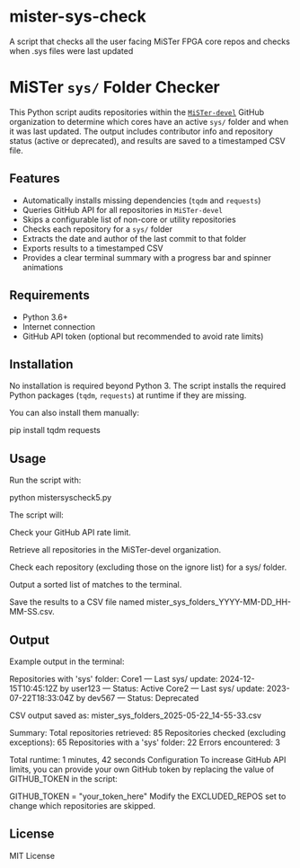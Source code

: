 # mister-sys-check
A script that checks all the user facing MiSTer FPGA core repos and checks when .sys files were last updated 

# MiSTer `sys/` Folder Checker

This Python script audits repositories within the [`MiSTer-devel`](https://github.com/MiSTer-devel) GitHub organization to determine which cores have an active `sys/` folder and when it was last updated. The output includes contributor info and repository status (active or deprecated), and results are saved to a timestamped CSV file.

## Features

- Automatically installs missing dependencies (`tqdm` and `requests`)
- Queries GitHub API for all repositories in `MiSTer-devel`
- Skips a configurable list of non-core or utility repositories
- Checks each repository for a `sys/` folder
- Extracts the date and author of the last commit to that folder
- Exports results to a timestamped CSV
- Provides a clear terminal summary with a progress bar and spinner animations

## Requirements

- Python 3.6+
- Internet connection
- GitHub API token (optional but recommended to avoid rate limits)

## Installation

No installation is required beyond Python 3. The script installs the required Python packages (`tqdm`, `requests`) at runtime if they are missing.

You can also install them manually:

pip install tqdm requests

## Usage
Run the script with:

python mistersyscheck5.py

The script will:

Check your GitHub API rate limit.

Retrieve all repositories in the MiSTer-devel organization.

Check each repository (excluding those on the ignore list) for a sys/ folder.

Output a sorted list of matches to the terminal.

Save the results to a CSV file named mister_sys_folders_YYYY-MM-DD_HH-MM-SS.csv.

## Output
Example output in the terminal:

Repositories with 'sys' folder:
Core1 — Last sys/ update: 2024-12-15T10:45:12Z by user123 — Status: Active
Core2 — Last sys/ update: 2023-07-22T18:33:04Z by dev567 — Status: Deprecated

CSV output saved as: mister_sys_folders_2025-05-22_14-55-33.csv

Summary:
Total repositories retrieved: 85
Repositories checked (excluding exceptions): 65
Repositories with a 'sys' folder: 22
Errors encountered: 3

Total runtime: 1 minutes, 42 seconds
Configuration
To increase GitHub API limits, you can provide your own GitHub token by replacing the value of GITHUB_TOKEN in the script:

GITHUB_TOKEN = "your_token_here"
Modify the EXCLUDED_REPOS set to change which repositories are skipped.

## License
MIT License 
